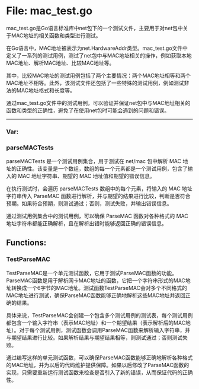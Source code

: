 # File: mac_test.go

mac_test.go是Go语言标准库中net包下的一个测试文件，主要用于对net包中关于MAC地址的相关函数和类型进行测试。

在Go语言中，MAC地址被表示为net.HardwareAddr类型。mac_test.go文件中定义了一系列的测试用例，测试了net包中与MAC地址相关的操作，例如获取本地MAC地址、解析MAC地址、比较MAC地址等。

其中，比较MAC地址的测试用例包括了两个主要情况：两个MAC地址相等和两个MAC地址不相等。此外，该测试文件还包括了一些特殊的测试用例，例如测试非法的MAC地址格式和长度等。

通过mac_test.go文件中的测试用例，可以验证并保证net包中与MAC地址相关的函数和类型的正确性，避免了在使用net包时可能会遇到的问题和错误。




---

### Var:

### parseMACTests

parseMACTests 是一个测试用例集合，用于测试在 net/mac 包中解析 MAC 地址的正确性。该变量是一个数组，数组的每一个元素都是一个测试用例，包含了输入的 MAC 地址字符串、期望的 MAC 地址值和期望的错误信息。

在执行测试时，会遍历 parseMACTests 数组中的每个元素，将输入的 MAC 地址字符串传入 ParseMAC 函数进行解析，并与期望的结果进行比较，判断是否符合预期。如果符合预期，则测试通过；否则，测试失败，并输出错误信息。

通过测试用例集合中的测试用例，可以确保 ParseMAC 函数对各种格式的 MAC 地址字符串都能正确解析，且在解析出错时能够返回正确的错误信息。



## Functions:

### TestParseMAC

TestParseMAC是一个单元测试函数，它用于测试ParseMAC函数的功能。ParseMAC函数是用于解析网卡MAC地址的函数，它把一个字符串形式的MAC地址转换成一个6字节的MAC地址。测试函数TestParseMAC会对多个不同格式的MAC地址进行测试，确保ParseMAC函数能够正确地解析这些MAC地址并返回正确的结果。

具体来说，TestParseMAC会创建一个包含多个测试用例的测试表，每个测试用例都包含一个输入字符串（表示MAC地址）和一个期望结果（表示解析后的MAC地址）。对于每个测试用例，测试函数会调用ParseMAC函数来解析输入字符串，并与期望结果进行比较。如果解析结果与期望结果相等，则测试通过；否则测试失败。

通过编写这样的单元测试函数，可以确保ParseMAC函数能够正确地解析各种格式的MAC地址，并为以后的代码维护提供保障。如果以后修改了ParseMAC函数的实现，只需要重新运行测试函数来检查是否引入了新的错误，从而保证代码的正确性。



